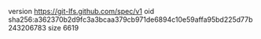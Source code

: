 version https://git-lfs.github.com/spec/v1
oid sha256:a362370b2d9fc3a3bcaa379cb971de6894c10e59affa95bd225d77b243206783
size 6619

